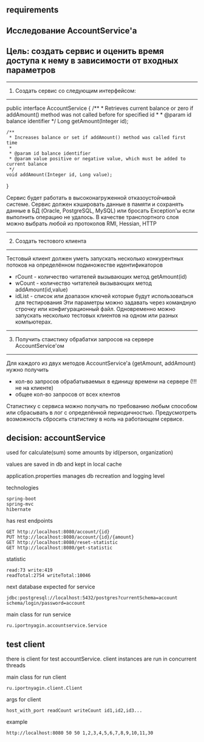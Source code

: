 ## requirements

Исследование AccountService'а
------------------------------------------------------------------------------------------------------
Цель: создать сервис и оценить время доступа к нему в зависимости от входных параметров
------------------------------------------------------------------------------------------------------

------------------------------------------------------------------------------------------------------
1. Создать сервис со следующим интерфейсом:
------------------------------------------------------------------------------------------------------

public interface AccountService
{
    /**
     * Retrieves current balance or zero if addAmount() method was not called before for specified id
     *
     * @param id balance identifier
     */
    Long getAmount(Integer id);

    /**
     * Increases balance or set if addAmount() method was called first time
     *
     * @param id balance identifier
     * @param value positive or negative value, which must be added to current balance
     */
    void addAmount(Integer id, Long value);
}

Сервис будет работать в высоконагруженной отказоустойчивой системе.
Сервис должен кэшировать данные в памяти и сохранять данные в БД (Oracle, PostgreSQL, MySQL)
или бросать Exception'ы если выполнить операцию не удалось.
В качестве транспортного слоя можно выбрать любой из протоколов RMI, Hessian, HTTP

------------------------------------------------------------------------------------------------------
2. Создать тестового клиента
------------------------------------------------------------------------------------------------------

Тестовый клиент должен уметь запускать несколько конкурентных потоков на определённом подмножестве идентификаторов
  - rCount - количество читателей вызывающих метод getAmount(id)
  - wCount - количество читателей вызывающих метод addAmount(id,value)
  - idList - список или доапазон ключей которые будут использоваться для тестирования
Эти параметры можно задавать через командную строчку или конфигурационный файл.
Одновременно можно запускать несколько тестовых клиентов на одном или разных компьютерах.

------------------------------------------------------------------------------------------------------
3. Получить стаистику обрабатки запросов на сервере AccountService'ом
------------------------------------------------------------------------------------------------------

Для каждого из двух методов AccountService'а (getAmount, addAmount) нужно получить
  - кол-во запросов обрабатываемых в единицу времени на сервере (!!! не на клиенте)
  - общее кол-во запросов от всех клентов

Статистику с сервиса можно получать по требованию любым способом
или сбрасывать в лог с определённой периодичностью.
Предусмотреть возможность сбросить статистику в ноль на работающем сервисе.

## decision: accountService

used for calculate(sum) some amounts by id(person, organization)
    
values are saved in db and kept in local cache

application.properties manages db recreation and logging level

technologies

    spring-boot
    spring-mvc
    hibernate

has rest endpoints

    GET http://localhost:8080/account/{id}
    PUT http://localhost:8080/account/{id}/{amount}
    GET http://localhost:8080/reset-statistic
    GET http://localhost:8080/get-statistic
    
statistic
    
    read:73 write:419
    readTotal:2754 writeTotal:10046

next database expected for service

    jdbc:postgresql://localhost:5432/postgres?currentSchema=account 
    schema/login/password=account

main class for run service
    
    ru.iportnyagin.accountservice.Service


## test client

there is client for test accountService.
client instances are run in concurrent threads

main class for run client 

    ru.iportnyagin.client.Client

args for client
    
    host_with_port readCount writeCount id1,id2,id3...
    
example

    http://localhost:8080 50 50 1,2,3,4,5,6,7,8,9,10,11,30

